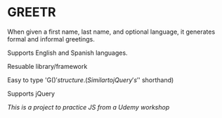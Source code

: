 # GREETR

When given a first name, last name, and optional language, it generates
formal and informal greetings.

Supports English and Spanish languages.

Resuable library/framework

Easy to type 'G$()' structure. (Similar to jQuery's '$' shorthand)

Supports jQuery

*This is a project to practice JS from a Udemy workshop*
